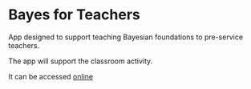 # Bayes for Teachers
App designed to support teaching Bayesian foundations to pre-service teachers.

The app will support the classroom activity. 

It can be accessed [online](https://mdogucu.shinyapps.io/teachered-bayes-shiny/)
